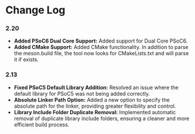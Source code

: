 # Change Log

### 2.20

- **Added PSoC6 Dual Core Support:** Added support for Dual Core PSoC6. 
- **Added CMake Support:** Added CMake functionality. In addition to parse the meson.build file, the tool now looks for CMakeLists.txt and will parse it if exists.

### 2.13

- **Fixed PSoC5 Default Library Addition:** Resolved an issue where the default library for PSoC5 was not being added correctly.
- **Absolute Linker Path Option:** Added a new option to specify the absolute path for the linker, providing greater flexibility and control.
- **Library Include Folder Duplicate Removal:** Implemented automatic removal of duplicate library include folders, ensuring a cleaner and more efficient build process.
